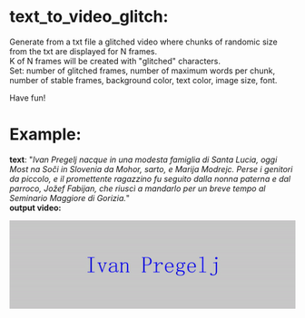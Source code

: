 # text_to_video_glitch:
Generate from a txt file a glitched video where chunks of randomic size from the txt are displayed for N frames.  
K of N frames will be created with "glitched" characters.  
Set: number of glitched frames, number of maximum words per chunk, number of stable frames, background color, text color, image size, font.  
  
Have fun!

# Example:
**text**: "_Ivan Pregelj nacque in una modesta famiglia di Santa Lucia, oggi Most na Soči in Slovenia da Mohor, sarto, e Marija Modrejc. Perse i genitori da piccolo, e il promettente ragazzino fu seguito dalla nonna paterna e dal parroco, Jožef Fabijan, che riuscì a mandarlo per un breve tempo al Seminario Maggiore di Gorizia._"  
**output video:**  
<p align="center">
  <img src="output.gif" alt="animated" />
</p>
